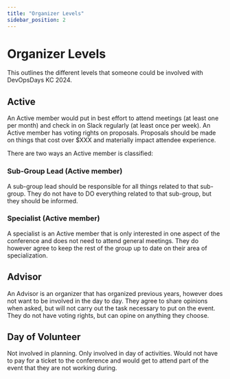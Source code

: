 ```yaml
---
title: "Organizer Levels"
sidebar_position: 2
---
```


# Organizer Levels

This outlines the different levels that someone could be involved with DevOpsDays KC 2024.

## Active

An Active member would put in best effort to attend meetings (at least one per month) and check in on Slack regularly (at least once per week). An Active member has voting rights on proposals. Proposals should be made on things that cost over $XXX and materially impact attendee experience.

There are two ways an Active member is classified:

### Sub-Group Lead (Active member)

A sub-group lead should be responsible for all things related to that sub-group. They do not have to DO everything related to that sub-group, but they should be informed. 

### Specialist (Active member)

A specialist is an Active member that is only interested in one aspect of the conference and does not need to attend general meetings. They do however agree to keep the rest of the group up to date on their area of specialization.

## Advisor

An Advisor is an organizer that has organized previous years, however does not want to be involved in the day to day. They agree to share opinions when asked, but will not carry out the task necessary to put on the event. They do not have voting rights, but can opine on anything they choose.

## Day of Volunteer

Not involved in planning. Only involved in day of activities. Would not have to pay for a ticket to the conference and would get to attend part of the event that they are not working during.
